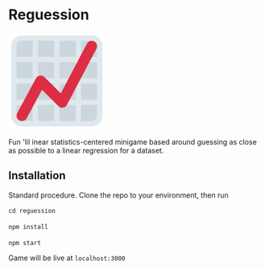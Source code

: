 # Reguession

![logo](/public/android-chrome-192x192.png)

Fun 'lil inear statistics-centered minigame based around guessing as close as possible to a linear regression for a dataset.

## Installation

Standard procedure. Clone the repo to your environment,
then run

```$
cd reguession

npm install

npm start
```

Game will be live at `localhost:3000`


